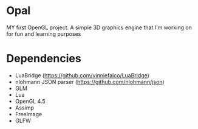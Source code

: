 # Opal
MY first OpenGL project. A simple 3D graphics engine that I'm working on for fun and learning purposes

# Dependencies
 - LuaBridge (https://github.com/vinniefalco/LuaBridge)
 - nlohmann JSON parser (https://github.com/nlohmann/json)
 - GLM
 - Lua
 - OpenGL 4.5
 - Assimp
 - FreeImage
 - GLFW
